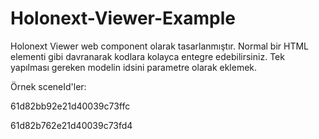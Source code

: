 # Holonext-Viewer-Example

Holonext Viewer web component olarak tasarlanmıştır. Normal bir HTML elementi gibi davranarak kodlara kolayca entegre edebilirsiniz. Tek yapılması gereken modelin idsini parametre olarak eklemek.

Örnek sceneId'ler:

61d82bb92e21d40039c73ffc


61d82b762e21d40039c73fd4
